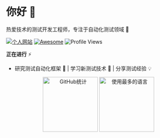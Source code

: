 # 你好 👋

热爱技术的测试开发工程师，专注于自动化测试领域 🚀

[![个人网站](https://img.shields.io/badge/Website-ktovoz.com-F75C7E?style=flat-square&logo=firefox&logoColor=white)](https://ktovoz.com)
[![Awesome](https://cdn.rawgit.com/sindresorhus/awesome/d7305f38d29fed78fa85652e3a63e154dd8e8829/media/badge.svg)](https://ktovoz.com)
![Profile Views](https://komarev.com/ghpvc/?username=ktovoz&style=flat-square&color=F75C7E)

**正在进行** ⚡
- 研究测试自动化框架 🔭 | 学习新测试技术 🌱 | 分享测试经验 💡


<div align="center">
  <img height="150" src="https://github-readme-stats.vercel.app/api?username=ktovoz&show_icons=true&theme=swift" alt="GitHub统计" />
  <img height="150" src="https://github-readme-stats.vercel.app/api/top-langs/?username=ktovoz&layout=compact&theme=swift" alt="使用最多的语言" />
</div>

